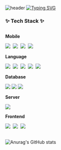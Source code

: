 ![header](https://capsule-render.vercel.app/api?type=waving&color=348fdf&text=&animation=twinkling&height=80)
[![Typing SVG](https://readme-typing-svg.demolab.com?font=Alkatra&weight=500&size=45&duration=3500&pause=3&color=348fdf&center=false&vCenter=false&multiline=true&repeat=true&width=1000&height=100&lines=Welcome+BossMG+GitHub!👋)](https://git.io/typing-svg)
 

<h3>✨ Tech Stack ✨</h3>
<!--
<p>
  <img src="https://img.shields.io/badge/Android-3DDC84?style=flat-square&logo=Android&logoColor=white"/>&nbsp 
  <img src="https://img.shields.io/badge/Flutter-02569B?style=flat-square&logo=Flutter&logoColor=white"/>&nbsp 
  <img src="https://img.shields.io/badge/Kotlin-0095D5?style=flat-square&logo=Kotlin&logoColor=white"/>&nbsp 
  <img src="https://img.shields.io/badge/Java-007396?style=flat-square&logo=Java&logoColor=white"/>&nbsp 
  <img src="https://img.shields.io/badge/Dart-0175C2?style=flat-square&logo=Dart&logoColor=white"/>&nbsp
  <img src="https://img.shields.io/badge/C-A8B9CC?style=flat-square&logo=C&logoColor=white"/>&nbsp
  <img src="https://img.shields.io/badge/C%23-512BD4?style=flat-square&logo=Csharp&logoColor=white"/>&nbsp
  <img src="https://img.shields.io/badge/C++-00599C?style=flat-square&logo=C%2B%2B&logoColor=white"/>&nbsp
  <img src="https://img.shields.io/badge/Python-3766AB?style=flat-square&logo=Python&logoColor=white"/>&nbsp 
  <img src="https://img.shields.io/badge/HTML5-E34F26?style=flat-square&logo=HTML5&logoColor=white"/>&nbsp 
  <img src="https://img.shields.io/badge/CSS3-1572B6?style=flat-square&logo=CSS3&logoColor=white"/>&nbsp
  <img src="https://img.shields.io/badge/JavaScript-F7DF1E?style=flat-square&logo=JavaScript&logoColor=black"/>&nbsp<br>
</p>
-->

<div style="display:flex; flex-direction:column; align-items:flex-start;">
<!-- Mobile -->
  <p><strong>Mobile</strong></p>
<div>
  <img src="https://img.shields.io/badge/Android-3DDC84?style=flat-square&logo=Android&logoColor=white"/>&nbsp 
  <img src="https://img.shields.io/badge/Flutter-02569B?style=flat-square&logo=Flutter&logoColor=white"/>&nbsp 
  <img src="https://img.shields.io/badge/Kotlin-0095D5?style=flat-square&logo=Kotlin&logoColor=white"/>&nbsp 
  <img src="https://img.shields.io/badge/Dart-0175C2?style=flat-square&logo=Dart&logoColor=white"/>&nbsp
</div>


<!-- Language -->
  <p><strong>Language</strong></p>
  <div>
    <img src="https://img.shields.io/badge/C-A8B9CC?style=flat-square&logo=C&logoColor=white"/>&nbsp
    <img src="https://img.shields.io/badge/C%23-512BD4?style=flat-square&logo=Csharp&logoColor=white"/>&nbsp
    <img src="https://img.shields.io/badge/C++-00599C?style=flat-square&logo=C%2B%2B&logoColor=white"/>&nbsp
    <img src="https://img.shields.io/badge/Java-007396?style=flat-square&logo=Java&logoColor=white"/>&nbsp 
    <img src="https://img.shields.io/badge/Python-3766AB?style=flat-square&logo=Python&logoColor=white"/>&nbsp 
  </div>

<!-- Database -->
  <p><strong>Database</strong></p>
  <div>
        <img src="https://img.shields.io/badge/oracle-F80000?style=for-the-badge&logo=oracle&logoColor=white"> 
        <img src="https://img.shields.io/badge/mysql-4479A1?style=for-the-badge&logo=mysql&logoColor=white"> 
        <img src="https://img.shields.io/badge/sqlite-348fdf?style=for-the-badge&logo=sqlite&logoColor=white">
  </div>
<!-- Server -->
    <p><strong>Server</strong></p>
    <div>
        <img src="https://img.shields.io/badge/linux-FCC624?style=for-the-badge&logo=linux&logoColor=black"> 
    </div>
<!-- Frontend -->
    <p><strong>Frontend</strong></p>
    <div>
      <img src="https://img.shields.io/badge/HTML5-E34F26?style=flat-square&logo=HTML5&logoColor=white"/>&nbsp 
      <img src="https://img.shields.io/badge/CSS3-1572B6?style=flat-square&logo=CSS3&logoColor=white"/>&nbsp
      <img src="https://img.shields.io/badge/JavaScript-F7DF1E?style=flat-square&logo=JavaScript&logoColor=black"/>&nbsp<br>
    </div><br>
</div>

![Anurag's GitHub stats](https://github-readme-stats.vercel.app/api?username=BossMG-github&show_icons=true&theme=radical)
